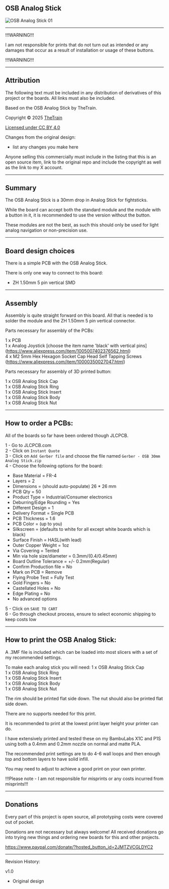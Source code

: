 ## OSB Analog Stick
![OSB Analog Stick 01](Assets/OSB%20Analog%20Stick%2001.JPG)

---

!!!WARNING!!!

I am not responsible for prints that do not turn out as intended or any damages that occur as a result of installation or usage of these buttons.

!!!WARNING!!!

---

## Attribution

The following text must be included in any distribution of derivatives of this project or the boards. All links must also be included.

Based on the OSB Analog Stick by TheTrain.

Copyright © 2025 [TheTrain](http://x.com/thetrain24)<br/>

[Licensed under CC BY 4.0](https://creativecommons.org/licenses/by/4.0/)

Changes from the original design:
  - list any changes you make here

Anyone selling this commercially must include in the listing that this is an open source item, link to the original repo and include the copyright as well as the link to my X account.

---

## Summary

The OSB Analog Stick is a 30mm drop in Analog Stick for fightsticks.

While the board can accept both the standard module and the module with a button in it, it is recommended to use the version without the button.

These modules are not the best, as such this should only be used for light analog navigation or non-precision use.

---

## Board design choices

There is a simple PCB with the OSB Analog Stick.

There is only one way to connect to this board:
- ZH 1.50mm 5 pin vertical SMD

---

## Assembly

Assembly is quite straight forward on this board.  All that is needed is to solder the module and the ZH 1.50mm 5 pin vertical connector.

Parts necessary for assembly of the PCBs:

1 x PCB<br/>
1 x Analog Joystick [choose the item name 'black' with vertical pins] (https://www.aliexpress.com/item/1005007402376562.html)<br/>
4 x M2 5mm Hex Hexagon Socket Cap Head Self Tapping Screws (https://www.aliexpress.com/item/10000350027047.html)<br/>

Parts necessary for assembly of 3D printed button:

1 x OSB Analog Stick Cap<br/>
1 x OSB Analog Stick Ring<br/>
1 x OSB Analog Stick Insert<br/>
1 x OSB Analog Stick Body<br/>
1 x OSB Analog Stick Nut<br/>

---

## How to order a PCBs:

All of the boards so far have been ordered though JLCPCB.

1 - Go to JLCPCB.com<br/>
2 - Click on `Instant Quote`<br/>
3 - Click on `Add Gerber file` and choose the file named `Gerber - OSB 30mm Analog Stick.zip`<br/>
4 - Choose the following options for the board:<br/>
- Base Material = FR-4<br/>
- Layers = 2<br/>
- Dimensions = (should auto-populate) 26 * 26 mm<br/>
- PCB Qty = 50<br/>
- Product Type = Industrial/Consumer electronics<br/>
- Deburring/Edge Rounding = Yes<br/>
- Different Design = 1<br/>
- Delivery Format = Single PCB<br/>
- PCB Thickness = 1.6<br/>
- PCB Color = (up to you)<br/>
- Silkscreen = (defaults to white for all except white boards which is black)<br/>
- Surface Finish = HASL(with lead)<br/>
- Outer Copper Weight = 1oz<br/>
- Via Covering = Tented<br/>
- Min via hole size/diameter = 0.3mm/(0.4/0.45mm)<br/>
- Board Outline Tolerance = +/- 0.2mm(Regular)<br/>
- Confirm Production file = No<br/>
- Mark on PCB = Remove<br/>
- Flying Probe Test = Fully Test<br/>
- Gold Fingers = No<br/>
- Castellated Holes = No<br/>
- Edge Plating = No<br/>
- No advanced options<br/>

5 - Click on `SAVE TO CART`<br/>
6 - Go through checkout process, ensure to select economic shipping to keep costs low

---

## How to print the OSB Analog Stick:

A .3MF file is included which can be loaded into most slicers with a set of my recommended settings.  

To make each analog stick you will need:
1 x OSB Analog Stick Cap<br/>
1 x OSB Analog Stick Ring<br/>
1 x OSB Analog Stick Insert<br/>
1 x OSB Analog Stick Body<br/>
1 x OSB Analog Stick Nut<br/>

The rim should be printed flat side down.  The nut should also be printed flat side down.  

There are no supports needed for this print.  

It is recommended to print at the lowest print layer height your printer can do.  

I have extensively printed and tested these on my BambuLabs X1C and P1S using both a 0.4mm and 0.2mm nozzle on normal and matte PLA.  

The recommended print settings are to do 4-6 wall loops and then enough top and bottom layers to have solid infill.  

You may need to adjust to achieve a good print on your own printer.  

!!!Please note - I am not responsible for misprints or any costs incurred from misprints!!!


---

## Donations

Every part of this project is open source, all prototyping costs were covered out of pocket.

Donations are not necessary but always welcome! All received donations go into trying new things and ordering new boards for this and other projects.

https://www.paypal.com/donate/?hosted_button_id=2JMTZVCGLDYC2


---

Revision History:

v1.0
- Original design
